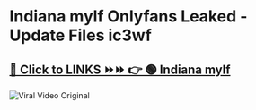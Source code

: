 
 # Indiana mylf Onlyfans Leaked - Update Files ic3wf

## <h2><a href="https://clipsfans.com/Indiana_mylf&ref=git">🔗 Click to LINKS ⏩⏩ 👉 🟢 Indiana mylf </a></h2>

<a href="https://clipsfans.com/Indiana_mylf&ref=git" rel="nofollow" data-target="animated-image.originalLink"><img src="https://i.ibb.co.com/xMMVF88/686577567.gif" alt="Viral Video Original" style="max-width: 100%; display: inline-block;" data-target="animated-image.originalImage"></a>

